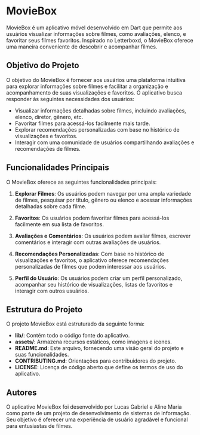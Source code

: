# MovieBox

MovieBox é um aplicativo móvel desenvolvido em Dart que permite aos usuários visualizar informações sobre filmes, como avaliações, elenco, e favoritar seus filmes favoritos. Inspirado no Letterboxd, o MovieBox oferece uma maneira conveniente de descobrir e acompanhar filmes.

## Objetivo do Projeto

O objetivo do MovieBox é fornecer aos usuários uma plataforma intuitiva para explorar informações sobre filmes e facilitar a organização e acompanhamento de suas visualizações e favoritos. O aplicativo busca responder às seguintes necessidades dos usuários:

- Visualizar informações detalhadas sobre filmes, incluindo avaliações, elenco, diretor, gênero, etc.
- Favoritar filmes para acessá-los facilmente mais tarde.
- Explorar recomendações personalizadas com base no histórico de visualizações e favoritos.
- Interagir com uma comunidade de usuários compartilhando avaliações e recomendações de filmes.

## Funcionalidades Principais

O MovieBox oferece as seguintes funcionalidades principais:

1. **Explorar Filmes**: Os usuários podem navegar por uma ampla variedade de filmes, pesquisar por título, gênero ou elenco e acessar informações detalhadas sobre cada filme.

2. **Favoritos**: Os usuários podem favoritar filmes para acessá-los facilmente em sua lista de favoritos.

3. **Avaliações e Comentários**: Os usuários podem avaliar filmes, escrever comentários e interagir com outras avaliações de usuários.

4. **Recomendações Personalizadas**: Com base no histórico de visualizações e favoritos, o aplicativo oferece recomendações personalizadas de filmes que podem interessar aos usuários.

5. **Perfil do Usuário**: Os usuários podem criar um perfil personalizado, acompanhar seu histórico de visualizações, listas de favoritos e interagir com outros usuários.

## Estrutura do Projeto

O projeto MovieBox está estruturado da seguinte forma:

- **lib/**: Contém todo o código fonte do aplicativo.
- **assets/**: Armazena recursos estáticos, como imagens e ícones.
- **README.md**: Este arquivo, fornecendo uma visão geral do projeto e suas funcionalidades.
- **CONTRIBUTING.md**: Orientações para contribuidores do projeto.
- **LICENSE**: Licença de código aberto que define os termos de uso do aplicativo.

## Autores

O aplicativo MovieBox foi desenvolvido por Lucas Gabriel e Aline Maria como parte de um projeto de desenvolvimento de sistemas de informação. Seu objetivo é oferecer uma experiência de usuário agradável e funcional para entusiastas de filmes.
